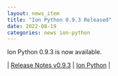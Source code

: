 ```yaml
---
layout: news_item
title: "Ion Python 0.9.3 Released"
date: 2022-08-19
categories: news ion-python
---
```


Ion Python 0.9.3 is now available.

| [Release Notes v0.9.3](https://github.com/amazon-ion/ion-python/releases/tag/v0.9.3) | [Ion Python](https://github.com/amazon-ion/ion-python) |

